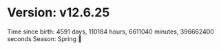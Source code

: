 # Version: v12.6.25
Time since birth: 4591 days, 110184 hours, 6611040 minutes, 396662400 seconds
Season: Spring 🌸
